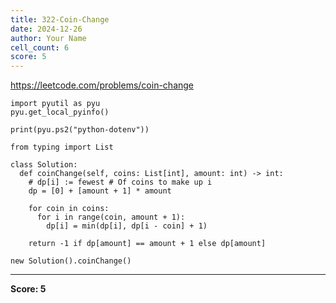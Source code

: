 ```yaml
---
title: 322-Coin-Change
date: 2024-12-26
author: Your Name
cell_count: 6
score: 5
---
```


https://leetcode.com/problems/coin-change


```
import pyutil as pyu
pyu.get_local_pyinfo()
```


```
print(pyu.ps2("python-dotenv"))
```


```
from typing import List
```


```
class Solution:
  def coinChange(self, coins: List[int], amount: int) -> int:
    # dp[i] := fewest # Of coins to make up i
    dp = [0] + [amount + 1] * amount

    for coin in coins:
      for i in range(coin, amount + 1):
        dp[i] = min(dp[i], dp[i - coin] + 1)

    return -1 if dp[amount] == amount + 1 else dp[amount]
```


```
new Solution().coinChange()
```


---
**Score: 5**